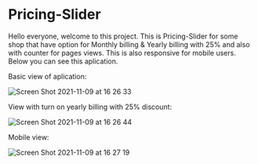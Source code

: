 # Pricing-Slider



Hello everyone,
welcome to this project. 
This is Pricing-Slider for some shop that have option for Monthly billing & Yearly billing with 25% and also with counter for pages views.
This is also responsive for mobile users.
Below you can see this aplication.



Basic view of aplication:

![Screen Shot 2021-11-09 at 16 26 33](https://user-images.githubusercontent.com/88784194/140953241-bd32c753-0586-407b-aabb-61ba145c1038.png)

View with turn on yearly billing with 25% discount:

![Screen Shot 2021-11-09 at 16 26 44](https://user-images.githubusercontent.com/88784194/140953240-2f585ac8-7cac-44cd-b117-1e1a66e63607.png)

Mobile view:

![Screen Shot 2021-11-09 at 16 27 19](https://user-images.githubusercontent.com/88784194/140953237-5ff8e309-6799-4769-82b5-dbaf65c0f69a.png)
